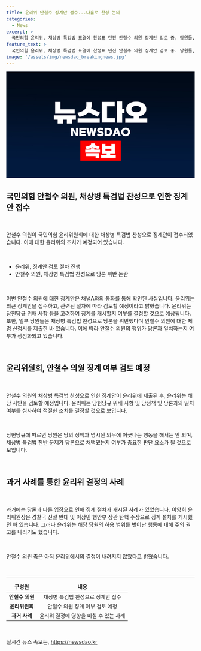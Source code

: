 ```yaml
---
title: 윤리위 안철수 징계안 접수...나홀로 찬성 논의
categories:
  - News
excerpt: >
  국민의힘 윤리위, 채상병 특검법 표결에 찬성표 던진 안철수 의원 징계안 검토 중. 당원들, 당론 어긴 행위로 제명 신청서 제출. 윤리위는 당론 여부 등 검토 예상. 이전 사례로 징계 절차 개시 가능성도 지적. 안 의원 측은 아직 윤리위로부터 연락 없다고 밝혀.
feature_text: >
  국민의힘 윤리위, 채상병 특검법 표결에 찬성표 던진 안철수 의원 징계안 검토 중. 당원들, 당론 어긴 행위로 제명 신청서 제출. 윤리위는 당론 여부 등 검토 예상. 이전 사례로 징계 절차 개시 가능성도 지적. 안 의원 측은 아직 윤리위로부터 연락 없다고 밝혀.
image: '/assets/img/newsdao_breakingnews.jpg'
---
```


<p><img src="/assets/img/newsdao_breakingnews.jpg" alt="cryptoinkorea 속보" /></p>

<h2 data-ke-size="size26">국민의힘 안철수 의원, 채상병 특검법 찬성으로 인한 징계안 접수</h2>

<p data-ke-size="size16">&nbsp;</p>

<p>안철수 의원이 국민의힘 윤리위원회에 대한 채상병 특검법 찬성으로 징계안이 접수되었습니다. 이에 대한 윤리위의 조치가 예정되어 있습니다.</p>

<p data-ke-size="size16">&nbsp;</p>

<ul>
<li>윤리위, 징계안 검토 절차 진행</li>
<li>안철수 의원, 채상병 특검법 찬성으로 당론 위반 논란</li>
</ul>

<p data-ke-size="size16">&nbsp;</p>

<p>이번 안철수 의원에 대한 징계안은 채널A와의 통화를 통해 확인된 사실입니다. 윤리위는 최근 징계안을 접수하고, 관련된 절차에 따라 검토할 예정이라고 밝혔습니다. 윤리위는 당헌당규 위배 사항 등을 고려하여 징계를 개시할지 여부를 결정할 것으로 예상됩니다. 또한, 일부 당원들은 채상병 특검법 찬성으로 당론을 위반했다며 안철수 의원에 대한 제명 신청서를 제출한 바 있습니다. 이에 따라 안철수 의원의 행위가 당론과 일치하는지 여부가 쟁점화되고 있습니다.</p>

<p data-ke-size="size16">&nbsp;</p>

<h2 data-ke-size="size24">윤리위원회, 안철수 의원 징계 여부 검토 예정</h2>

<p data-ke-size="size16">&nbsp;</p>

<p>안철수 의원의 채상병 특검법 찬성으로 인한 징계안이 윤리위에 제출된 후, 윤리위는 해당 사안을 검토할 예정입니다. 윤리위는 당헌당규 위배 사항 및 당정책 및 당론과의 일치 여부를 심사하여 적절한 조치를 결정할 것으로 보입니다.</p>

<p data-ke-size="size16">&nbsp;</p>

<p>당헌당규에 따르면 당원은 당의 정책과 명시된 의무에 어긋나는 행동을 해서는 안 되며, 채상병 특검법 찬반 문제가 당론으로 채택됐는지 여부가 중요한 판단 요소가 될 것으로 보입니다.</p>

<p data-ke-size="size16">&nbsp;</p>

<h2 data-ke-size="size24">과거 사례를 통한 윤리위 결정의 사례</h2>

<p data-ke-size="size16">&nbsp;</p>

<p>과거에는 당론과 다른 입장으로 인해 징계 절차가 개시된 사례가 있었습니다. 이양희 윤리위원장은 경찰국 신설 반대 및 이상민 행안부 장관 탄핵 주장으로 징계 절차를 개시했던 바 있습니다. 그러나 윤리위는 해당 당원의 허용 범위를 벗어난 행동에 대해 주의 권고를 내리기도 했습니다.</p>

<p data-ke-size="size16">&nbsp;</p>

<p>안철수 의원 측은 아직 윤리위에서의 결정이 내려지지 않았다고 밝혔습니다.</p>

<p data-ke-size="size16">&nbsp;</p>

<hr>

<table>
<thead>
<tr>
<td style="text-align: center; height: 17px;"><b>구성원</b></td>
<td style="text-align: center; height: 17px;"><b>내용</b></td>
</tr>
</thead>
<tbody>
<tr>
<td style="text-align: center; height: 17px;"><b>안철수 의원</b></td>
<td style="text-align: center; height: 17px;">채상병 특검법 찬성으로 징계안 접수</td>
</tr>
<tr>
<td style="text-align: center; height: 17px;"><b>윤리위원회</b></td>
<td style="text-align: center; height: 17px;">안철수 의원 징계 여부 검토 예정</td>
</tr>
<tr>
<td style="text-align: center; height: 17px;"><b>과거 사례</b></td>
<td style="text-align: center; height: 17px;">윤리위 결정에 영향을 미칠 수 있는 사례</td>
</tr>
</tbody>
</table>

<p data-ke-size="size16">&nbsp;</p>
실시간 뉴스 속보는, <a href="https://newsdao.kr" rel="dofollow">https://newsdao.kr</a>


